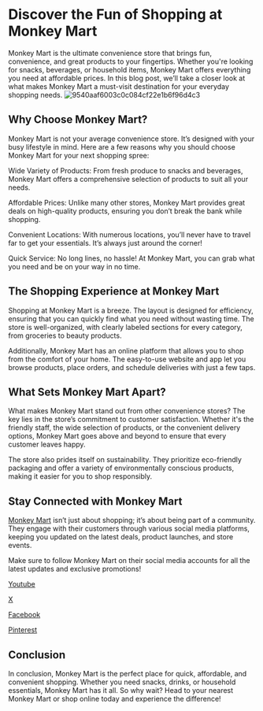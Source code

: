 # Discover the Fun of Shopping at Monkey Mart
Monkey Mart is the ultimate convenience store that brings fun, convenience, and great products to your fingertips. Whether you're looking for snacks, beverages, or household items, Monkey Mart offers everything you need at affordable prices. In this blog post, we’ll take a closer look at what makes Monkey Mart a must-visit destination for your everyday shopping needs.
![9540aaf6003c0c084cf22e1b6f96d4c3](https://github.com/user-attachments/assets/68a44a9e-98b4-44ca-b4f9-7cdb18103f2a)

## Why Choose Monkey Mart?
Monkey Mart is not your average convenience store. It’s designed with your busy lifestyle in mind. Here are a few reasons why you should choose Monkey Mart for your next shopping spree:

Wide Variety of Products: From fresh produce to snacks and beverages, Monkey Mart offers a comprehensive selection of products to suit all your needs.

Affordable Prices: Unlike many other stores, Monkey Mart provides great deals on high-quality products, ensuring you don’t break the bank while shopping.

Convenient Locations: With numerous locations, you’ll never have to travel far to get your essentials. It’s always just around the corner!

Quick Service: No long lines, no hassle! At Monkey Mart, you can grab what you need and be on your way in no time.

## The Shopping Experience at Monkey Mart
Shopping at Monkey Mart is a breeze. The layout is designed for efficiency, ensuring that you can quickly find what you need without wasting time. The store is well-organized, with clearly labeled sections for every category, from groceries to beauty products.

Additionally, Monkey Mart has an online platform that allows you to shop from the comfort of your home. The easy-to-use website and app let you browse products, place orders, and schedule deliveries with just a few taps.

## What Sets Monkey Mart Apart?
What makes Monkey Mart stand out from other convenience stores? The key lies in the store’s commitment to customer satisfaction. Whether it's the friendly staff, the wide selection of products, or the convenient delivery options, Monkey Mart goes above and beyond to ensure that every customer leaves happy.

The store also prides itself on sustainability. They prioritize eco-friendly packaging and offer a variety of environmentally conscious products, making it easier for you to shop responsibly.

## Stay Connected with Monkey Mart
[Monkey Mart](https://monkeymartgame.io/) isn’t just about shopping; it’s about being part of a community. They engage with their customers through various social media platforms, keeping you updated on the latest deals, product launches, and store events.

Make sure to follow Monkey Mart on their social media accounts for all the latest updates and exclusive promotions!

[Youtube](https://www.youtube.com/@monkeymart3d)

[X](https://x.com/monkeymart_3d)

[Facebook](https://www.facebook.com/monkeymart3d/)

[Pinterest](https://www.pinterest.com/monkeymart3d/)


## Conclusion
In conclusion, Monkey Mart is the perfect place for quick, affordable, and convenient shopping. Whether you need snacks, drinks, or household essentials, Monkey Mart has it all. So why wait? Head to your nearest Monkey Mart or shop online today and experience the difference!
